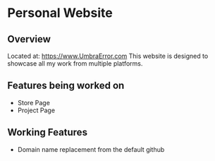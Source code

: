 Personal Website
================

Overview
--------
Located at: https://www.UmbraError.com
This website is designed to showcase all my work from multiple platforms.

Features being worked on
------------------------
- Store Page
- Project Page

Working Features
----------------
- Domain name replacement from the default github
